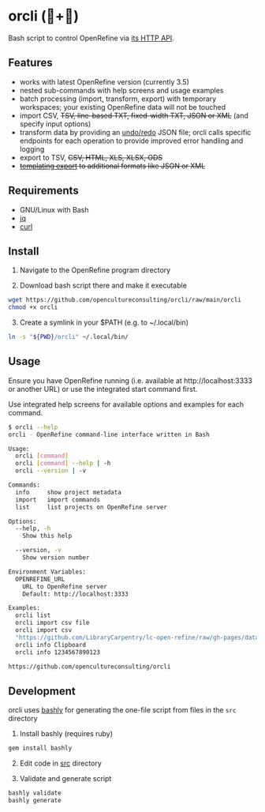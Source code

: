 # orcli (💎+🤖)

Bash script to control OpenRefine via [its HTTP API](https://docs.openrefine.org/technical-reference/openrefine-api).

## Features

* works with latest OpenRefine version (currently 3.5)
* nested sub-commands with help screens and usage examples
* batch processing (import, transform, export) with temporary workspaces; your existing OpenRefine data will not be touched
* import CSV, ~~TSV, line-based TXT, fixed-width TXT, JSON or XML~~ (and specify input options)
* transform data by providing an [undo/redo](https://docs.openrefine.org/manual/running#history-undoredo) JSON file; orcli calls specific endpoints for each operation to provide improved error handling and logging
* export to TSV, ~~CSV, HTML, XLS, XLSX, ODS~~
* ~~[templating export](https://docs.openrefine.org/manual/exporting#templating-exporter) to additional formats like JSON or XML~~

## Requirements

* GNU/Linux with Bash
* [jq](https://stedolan.github.io/jq/)
* [curl](https://curl.se/)

## Install

1. Navigate to the OpenRefine program directory

2. Download bash script there and make it executable

```sh
wget https://github.com/opencultureconsulting/orcli/raw/main/orcli
chmod +x orcli
```

3. Create a symlink in your $PATH (e.g. to ~/.local/bin)

```sh
ln -s "${PWD}/orcli" ~/.local/bin/
```

## Usage

Ensure you have OpenRefine running (i.e. available at http://localhost:3333 or another URL) or use the integrated start command first.

Use integrated help screens for available options and examples for each command.

```sh
$ orcli --help
orcli - OpenRefine command-line interface written in Bash

Usage:
  orcli [command]
  orcli [command] --help | -h
  orcli --version | -v

Commands:
  info     show project metadata
  import   import commands
  list     list projects on OpenRefine server

Options:
  --help, -h
    Show this help

  --version, -v
    Show version number

Environment Variables:
  OPENREFINE_URL
    URL to OpenRefine server
    Default: http://localhost:3333

Examples:
  orcli list
  orcli import csv file
  orcli import csv
  "https://github.com/LibraryCarpentry/lc-open-refine/raw/gh-pages/data/doaj-article-sample.csv"
  orcli info Clipboard
  orcli info 1234567890123

https://github.com/opencultureconsulting/orcli
```

## Development

orcli uses [bashly](https://github.com/DannyBen/bashly/) for generating the one-file script from files in the `src` directory

1. Install bashly (requires ruby)

```sh
gem install bashly
```

2. Edit code in [src](src) directory

3. Validate and generate script

```sh
bashly validate
bashly generate
```
